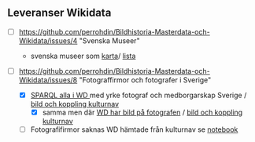 ## Leveranser Wikidata
* [ ] https://github.com/perrohdin/Bildhistoria-Masterdata-och-Wikidata/issues/4 "Svenska Museer"
  *   svenska museer som [karta](https://w.wiki/59jT)/ [lista](https://w.wiki/59jS) 


* [ ] https://github.com/perrohdin/Bildhistoria-Masterdata-och-Wikidata/issues/8 "Fotograffirmor och fotografer i Sverige"
   * [X] [SPARQL alla i WD ](https://w.wiki/59JJ) med yrke fotograf  och medborgarskap Sverige / [bild och koppling kulturnav](https://w.wiki/59JS)
     * [X] samma men där [WD har bild på fotografen](https://w.wiki/59JP) / [bild och koppling kulturnav](https://w.wiki/59JS)
   * [ ] Fotografifirmor saknas WD hämtade från kulturnav se [notebook](https://github.com/perrohdin/Bildhistoria-Masterdata-och-Wikidata/blob/main/Notebook/Kulturnav%20Fotografifirmor.ipynb)
